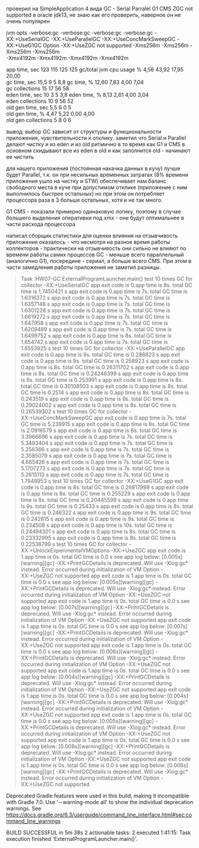 проверил на SimpleApplication
4 вида GC - Serial Parralel G1 CMS
ZGC not supported в oracle jdk13, не знаю как его проверить, наверное он не очень популярен

jvm opts	-verbose:gc	-verbose:gc	-verbose:gc	-verbose:gc	
	-XX:+UseSerialGC	-XX:+UseParallelGC	-XX:+UseConcMarkSweepGC	-XX:+UseG1GC	Option -XX:+UseZGC not supported
	-Xms256m	-Xms256m	-Xms256m	-Xms256m	
	-Xmx4192m	-Xmx4192m	-Xmx4192m	-Xmx4192m	

app time, sec	123	115	125	125	
gc/total jvm cpu usage %	4,56	43,92	17,95	20,00	
gc time, sec	15,5	9	5	8,8	
gc time, %	12,60	7,83	4,00	7,04	
gc collections	15	17	56	58	
eden time, sec	10	3	5	3,8	
eden time, %	8,13	2,61	4,00	3,04	
eden collections	10	9	56	52	
old gen time, sec	5,5	6	0	5	
old gen time, %	4,47	5,22	0,00	4,00	
old gen collections	5	8	0	6	

вывод: 
выбор GC зависит от структуры и функциональности приложения, чувствительности к отклику.
заметил что Serial и Parallel делают чистку и из eden и из old ритмично
в то время как G1 и  CMS в основном скидывают все из eden в old и как заполнится old - начинают ее чистить

для нашего приложения (постоянная накачка данных в кучу) лучше будет Parallel, т.к. он при несильных 
временных затратах (8% времени приложения ушло на чистку и STW) обеспечивает нам баланс 
свободного места в куче при допустимом отклике (приложение с ним выполнилось быстрее остальных)
но при этом он потребляет процессора раза в 3 больше остальных, хотя и не так много.

G1 CMS - показали примерно одинаковую логику, поэтому в случае большего выделения оперативки под xmx - 
они будут оптимальнее в части расхода процессора

написал сборщик статистики для оценки влияния на отзывчивость приложения
оказалось - что несмотря на разное время работы коллекторов - практически на отзывчивость они сильно
не влияют
по времени работы самих процессов GC - меньше всего параллельный (аналогично G1),
 посередине - сериал, а больше всего CMS. При этом в части замедления работы приложения 
 не заметил разницы. 

 > Task :HW07-GC:ExternalProgramLauncher.main()
test 10 times GC for collector -XX:+UseSerialGC
app exit code is 0.app time is 8s. total GC time is 1.7450421 s
app exit code is 0.app time is 7s. total GC time is 1.6316372 s
app exit code is 0.app time is 7s. total GC time is 1.6357148 s
app exit code is 0.app time is 7s. total GC time is 1.6301228 s
app exit code is 0.app time is 7s. total GC time is 1.6619272 s
app exit code is 0.app time is 7s. total GC time is 1.647958 s
app exit code is 0.app time is 7s. total GC time is 1.6209489 s
app exit code is 0.app time is 7s. total GC time is 1.6499752 s
app exit code is 0.app time is 8s. total GC time is 1.654742 s
app exit code is 0.app time is 7s. total GC time is 1.6553925 s
test 10 times GC for collector -XX:+UseParallelGC
app exit code is 0.app time is 9s. total GC time is 0.286823 s
app exit code is 0.app time is 9s. total GC time is 0.258923 s
app exit code is 0.app time is 8s. total GC time is 0.26311702 s
app exit code is 0.app time is 8s. total GC time is 0.24246399 s
app exit code is 0.app time is 8s. total GC time is 0.253991 s
app exit code is 0.app time is 8s. total GC time is 0.30108503 s
app exit code is 0.app time is 8s. total GC time is 0.2514 s
app exit code is 0.app time is 8s. total GC time is 0.243519 s
app exit code is 0.app time is 9s. total GC time is 0.29024002 s
app exit code is 0.app time is 8s. total GC time is 0.26539302 s
test 10 times GC for collector -XX:+UseConcMarkSweepGC
app exit code is 0.app time is 7s. total GC time is 5.239915 s
app exit code is 0.app time is 8s. total GC time is 2.0916579 s
app exit code is 0.app time is 8s. total GC time is 3.3966696 s
app exit code is 0.app time is 7s. total GC time is 5.3493404 s
app exit code is 0.app time is 7s. total GC time is 5.256366 s
app exit code is 0.app time is 7s. total GC time is 2.3585079 s
app exit code is 0.app time is 7s. total GC time is 4.665426 s
app exit code is 0.app time is 7s. total GC time is 5.1707273 s
app exit code is 0.app time is 7s. total GC time is 5.2615113 s
app exit code is 0.app time is 7s. total GC time is 1.7949953 s
test 10 times GC for collector -XX:+UseG1GC
app exit code is 0.app time is 8s. total GC time is 0.26817998 s
app exit code is 0.app time is 8s. total GC time is 0.255229 s
app exit code is 0.app time is 8s. total GC time is 0.20445599 s
app exit code is 0.app time is 9s. total GC time is 0.25433 s
app exit code is 0.app time is 8s. total GC time is 0.246322 s
app exit code is 0.app time is 9s. total GC time is 0.242815 s
app exit code is 0.app time is 9s. total GC time is 0.234508 s
app exit code is 0.app time is 10s. total GC time is 0.24494301 s
app exit code is 0.app time is 8s. total GC time is 0.23332995 s
app exit code is 0.app time is 8s. total GC time is 0.22538799 s
test 10 times GC for collector -XX:+UnlockExperimentalVMOptions -XX:+UseZGC
app exit code is 1.app time is 0s. total GC time is 0.0 s
see app log below:
[0.005s][warning][gc] -XX:+PrintGCDetails is deprecated. Will use -Xlog:gc* instead.
Error occurred during initialization of VM
Option -XX:+UseZGC not supported
app exit code is 1.app time is 0s. total GC time is 0.0 s
see app log below:
[0.005s][warning][gc] -XX:+PrintGCDetails is deprecated. Will use -Xlog:gc* instead.
Error occurred during initialization of VM
Option -XX:+UseZGC not supported
app exit code is 1.app time is 0s. total GC time is 0.0 s
see app log below:
[0.007s][warning][gc] -XX:+PrintGCDetails is deprecated. Will use -Xlog:gc* instead.
Error occurred during initialization of VM
Option -XX:+UseZGC not supported
app exit code is 1.app time is 0s. total GC time is 0.0 s
see app log below:
[0.007s][warning][gc] -XX:+PrintGCDetails is deprecated. Will use -Xlog:gc* instead.
Error occurred during initialization of VM
Option -XX:+UseZGC not supported
app exit code is 1.app time is 0s. total GC time is 0.0 s
see app log below:
[0.006s][warning][gc] -XX:+PrintGCDetails is deprecated. Will use -Xlog:gc* instead.
Error occurred during initialization of VM
Option -XX:+UseZGC not supported
app exit code is 1.app time is 0s. total GC time is 0.0 s
see app log below:
[0.004s][warning][gc] -XX:+PrintGCDetails is deprecated. Will use -Xlog:gc* instead.
Error occurred during initialization of VM
Option -XX:+UseZGC not supported
app exit code is 1.app time is 0s. total GC time is 0.0 s
see app log below:
[0.004s][warning][gc] -XX:+PrintGCDetails is deprecated. Will use -Xlog:gc* instead.
Error occurred during initialization of VM
Option -XX:+UseZGC not supported
app exit code is 1.app time is 0s. total GC time is 0.0 s
see app log below:
[0.005s][warning][gc] -XX:+PrintGCDetails is deprecated. Will use -Xlog:gc* instead.
Error occurred during initialization of VM
Option -XX:+UseZGC not supported
app exit code is 1.app time is 0s. total GC time is 0.0 s
see app log below:
[0.008s][warning][gc] -XX:+PrintGCDetails is deprecated. Will use -Xlog:gc* instead.
Error occurred during initialization of VM
Option -XX:+UseZGC not supported
app exit code is 1.app time is 0s. total GC time is 0.0 s
see app log below:
[0.006s][warning][gc] -XX:+PrintGCDetails is deprecated. Will use -Xlog:gc* instead.
Error occurred during initialization of VM
Option -XX:+UseZGC not supported

Deprecated Gradle features were used in this build, making it incompatible with Gradle 7.0.
Use '--warning-mode all' to show the individual deprecation warnings.
See https://docs.gradle.org/6.3/userguide/command_line_interface.html#sec:command_line_warnings

BUILD SUCCESSFUL in 5m 38s
2 actionable tasks: 2 executed
1:41:15: Task execution finished 'ExternalProgramLauncher.main()'.
